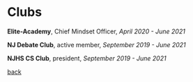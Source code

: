 # Clubs

**Elite-Academy**, Chief Mindset Officer, *April 2020 - June 2021*

**NJ Debate Club**, active member, *September 2019 - June 2021*

**NJHS CS Club**, president, *September 2019 - June 2021*

[back](https://chaoqi-liu.github.io/experience/overview)
